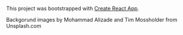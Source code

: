 This project was bootstrapped with [Create React App](https://github.com/facebookincubator/create-react-app).

Backgorund images by Mohammad Alizade and Tim Mossholder from Unsplash.com